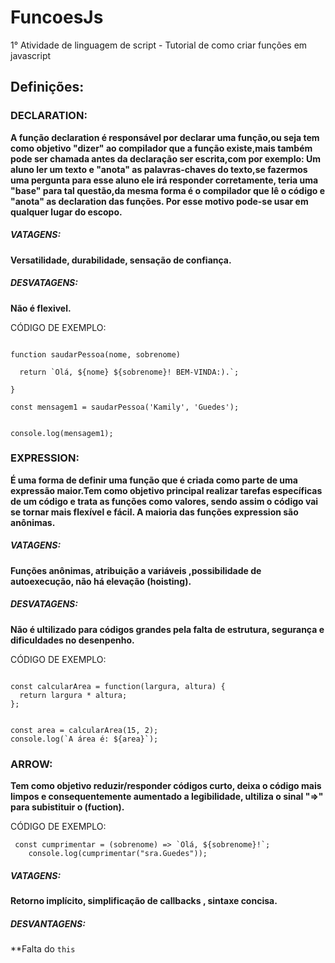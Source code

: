 # FuncoesJs

1° Atividade de linguagem de script  - Tutorial de como criar funções em javascript 

## Definições:

### DECLARATION:
**A função declaration é responsável por declarar uma função,ou seja tem como objetivo "dizer" ao compilador que a função existe,mais também pode ser chamada antes da declaração ser escrita,com por exemplo: Um aluno ler um texto e "anota" as palavras-chaves do texto,se fazermos uma pergunta para esse aluno ele irá responder corretamente, teria uma "base" para tal questão,da mesma forma é o compilador que lê o código e "anota" as declaration das funções. Por esse motivo pode-se usar em qualquer lugar do escopo.**

##### VATAGENS: 

**Versatilidade, durabilidade, sensação de confiança.**

##### DESVATAGENS:
**Não é flexivel.**

CÓDIGO DE EXEMPLO:

```

function saudarPessoa(nome, sobrenome)

  return `Olá, ${nome} ${sobrenome}! BEM-VINDA:).`;

}

const mensagem1 = saudarPessoa('Kamily', 'Guedes');


console.log(mensagem1); 

```

### EXPRESSION:
**É uma forma de definir uma função que é criada como parte de uma expressão maior.Tem como objetivo principal realizar tarefas específicas de um código e trata as funções como valores, sendo assim o código vai se tornar mais flexível e fácil. A maioria das funções expression são anônimas.**

##### VATAGENS:
**Funções anônimas, atribuição a variáveis ,possibilidade de autoexecução, não há elevação (hoisting).**

##### DESVATAGENS:
**Não é ultilizado para códigos grandes pela falta de estrutura, segurança e dificuldades no desenpenho.**

CÓDIGO DE EXEMPLO:

```

const calcularArea = function(largura, altura) {
  return largura * altura;
};


const area = calcularArea(15, 2);
console.log(`A área é: ${area}`);

```

### ARROW:
**Tem como objetivo reduzir/responder códigos curto, deixa o código mais limpos e consequentemente aumentado a legibilidade, 
ultiliza o sinal "=>" para subistituir o (fuction).**

CÓDIGO DE EXEMPLO:

```
 const cumprimentar = (sobrenome) => `Olá, ${sobrenome}!`;
    console.log(cumprimentar("sra.Guedes")); 
  ```  

##### VATAGENS:
**Retorno implícito, simplificação de callbacks , sintaxe concisa.**

##### DESVANTAGENS:
**Falta do ```this```
